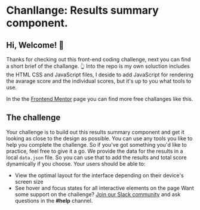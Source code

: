 # Chanllange: Results summary component.

## Hi, Welcome! 👋

Thanks for checking out this front-end coding challenge, next you can find a short brief of the challange.
👆 Into the repo is my own soluction includes the HTML CSS and JavaScript files, I deside to add JavaScript 
for rendering the avarage score and the individual scores, but it's up to you what tools to use.


In the the [Frontend Mentor](https://www.frontendmentor.io) page you can find more free challanges like this.

## The challenge

Your challenge is to build out this results summary component and get it looking as close to the design as possible.
You can use any tools you like to help you complete the challenge. So if you've got something you'd like to practice, feel free to give it a go.
We provide the data for the results in a local `data.json` file. So you can use that to add the results and total score dynamically if you choose.
Your users should be able to:
- View the optimal layout for the interface depending on their device's screen size
- See hover and focus states for all interactive elements on the page
Want some support on the challenge? [Join our Slack community](https://www.frontendmentor.io/slack) and ask questions in the **#help** channel.
